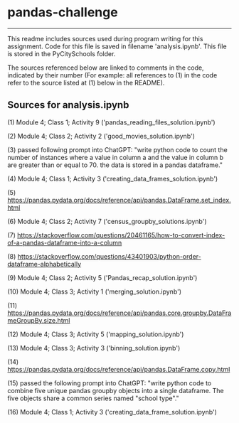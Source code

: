 # pandas-challenge
---------------------------------------------------------------------------------------------------------------
This readme includes sources used during program writing for this assignment. Code for this file is saved in filename 'analysis.ipynb'. This file is stored in the PyCitySchools folder.

The sources referenced below are linked to comments in the code, indicated by their number (For example: all references to (1) in the code refer to the source listed at (1) below in the README).



Sources for analysis.ipynb
--------------------------------------------------------------------------------------------------------


(1) Module 4; Class 1; Activity 9 ('pandas_reading_files_solution.ipynb')

(2) Module 4; Class 2; Activity 2 ('good_movies_solution.ipynb')

(3) passed following prompt into ChatGPT: "write python code to count the number of instances where a value in column a and the value in column b are greater than or equal to 70. the data is stored in a pandas dataframe."

(4) Module 4; Class 1; Activity 3 ('creating_data_frames_solution.ipynb')

(5) https://pandas.pydata.org/docs/reference/api/pandas.DataFrame.set_index.html

(6) Module 4; Class 2; Activity 7 ('census_groupby_solutions.ipynb')

(7) https://stackoverflow.com/questions/20461165/how-to-convert-index-of-a-pandas-dataframe-into-a-column

(8) https://stackoverflow.com/questions/43401903/python-order-dataframe-alphabetically


(9) Module 4; Class 2; Activity 5 ('Pandas_recap_solution.ipynb')

(10) Module 4; Class 3; Activity 1 ('merging_solution.ipynb')

(11) https://pandas.pydata.org/docs/reference/api/pandas.core.groupby.DataFrameGroupBy.size.html

(12) Module 4; Class 3; Activity 5 ('mapping_solution.ipynb')

(13) Module 4; Class 3; Activity 3 ('binning_solution.ipynb')

(14) https://pandas.pydata.org/docs/reference/api/pandas.DataFrame.copy.html

(15) passed the following prompt into ChatGPT: "write python code to combine five unique pandas groupby objects into a single dataframe. The five objects share a common series named "school type"."

(16) Module 4; Class 1; Activity 3 ('creating_data_frame_solution.ipynb')